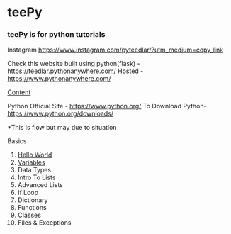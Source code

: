 # teePy
### teePy is for python tutorials

Instagram https://www.instagram.com/pyteedlar/?utm_medium=copy_link 

Check this website built using python(flask) - https://teedlar.pythonanywhere.com/
Hosted - https://www.pythonanywhere.com/

[Content](Content.ipynb)

Python Official Site - https://www.python.org/
To Download Python- https://www.python.org/downloads/

*This is flow but may due to situation

Basics
1) [Hello World](HelloWorld.ipynb)
2) [Variables](Variables.ipynb)
3) Data Types
4) Intro To Lists
5) Advanced Lists
6) if Loop
7) Dictionary
8) Functions
9) Classes
10) Files & Exceptions
